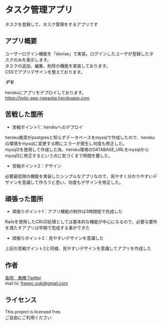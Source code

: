 # タスク管理アプリ
 
タスクを登録して、タスク管理をするアプリです
 
## アプリ概要
 
ユーザーログイン機能を「devise」で実装。ログインしたユーザが登録したタスクのみを表示します。  
タスクの追加、編集、削除の機能を実装しております。  
CSSでアプリデザインを整えております。
 
***デモ***
 
herokuにアプリをデプロイしております。  
https://todo-app-nagaoka.herokuapp.com
 
## 苦戦した箇所
  
- 苦戦ポイント1：herokuへのデプロイ  
  
heroku推奨がpostgresと知らずデータベースをmysqlで作成したので、herokuの環境をmysqlに変更する際にエラーが発生し何度も修正した。  
mysql2を使用して作成した為、heroku環境のDATABASE_URLをmysqlからmysql2に修正するという点に気づくまで時間を要した。  
  
- 苦戦ポイント2：デザイン  
  
必要最低限の機能を実装したシンプルなアプリなので、見やすく分かりやすいデザインを意識して作ろうと思い、何度もデザインを修正した。  
  
## 頑張った箇所
  
- 頑張りポイント1：アプリ機能の制作は3時間程で完成した  
  
Railsを使用したCRUD処理としては基本的な機能が中心になるので、必要な要件を満たすアプリは早期で完成する事ができた    
  
- 頑張りポイント2：見やすいデザインを意識した  
  
上記の苦戦ポイント2と同様、見やすいデザインを意識してアプリを作成した  
 

## 作者
 
[長岡　勇輝:Twitter](https://twitter.com/freepc_yuki)  
mail to: freepc.yuki@gmail.com
 
## ライセンス

This project is licensed free.  
ご自由にご利用ください

